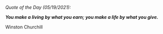 *Quote of the Day (05/19/2021):*

_**You make a living by what you earn; you make a life by what you give.**_

Winston Churchill